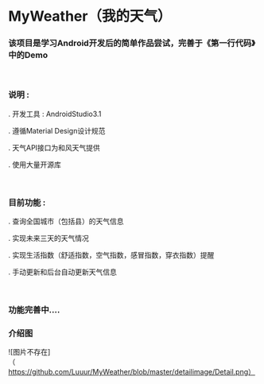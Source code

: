 # MyWeather（我的天气）

### 该项目是学习Android开发后的简单作品尝试，完善于《第一行代码》中的Demo

<br />

### 说明 :
  . 开发工具 : AndroidStudio3.1
  
  .	遵循Material Design设计规范
  
  .	天气API接口为和风天气提供
  
  .	使用大量开源库
 
 <br />
 
### 目前功能 :
.	查询全国城市（包括县）的天气信息

.	实现未来三天的天气情况

.	实现生活指数（舒适指数，空气指数，感冒指数，穿衣指数）提醒

.	手动更新和后台自动更新天气信息
 
 <br />
 
### 功能完善中....


### 介绍图
![图片不存在]（https://github.com/Luuur/MyWeather/blob/master/detailimage/Detail.png）

